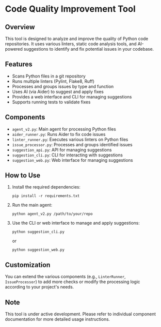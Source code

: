 # Code Quality Improvement Tool

## Overview
This tool is designed to analyze and improve the quality of Python code repositories. It uses various linters, static code analysis tools, and AI-powered suggestions to identify and fix potential issues in your codebase.

## Features
- Scans Python files in a git repository
- Runs multiple linters (Pylint, Flake8, Ruff)
- Processes and groups issues by type and function
- Uses AI (via Aider) to suggest and apply fixes
- Provides a web interface and CLI for managing suggestions
- Supports running tests to validate fixes

## Components
- `agent_v2.py`: Main agent for processing Python files
- `aider_runner.py`: Runs Aider to fix code issues
- `linter_runner.py`: Executes various linters on Python files
- `issue_processor.py`: Processes and groups identified issues
- `suggestion_api.py`: API for managing suggestions
- `suggestion_cli.py`: CLI for interacting with suggestions
- `suggestion_web.py`: Web interface for managing suggestions

## How to Use

1. Install the required dependencies:
   ```
   pip install -r requirements.txt
   ```

2. Run the main agent:
   ```
   python agent_v2.py /path/to/your/repo
   ```

3. Use the CLI or web interface to manage and apply suggestions:
   ```
   python suggestion_cli.py
   ```
   or
   ```
   python suggestion_web.py
   ```

## Customization
You can extend the various components (e.g., `LinterRunner`, `IssueProcessor`) to add more checks or modify the processing logic according to your project's needs.

## Note
This tool is under active development. Please refer to individual component documentation for more detailed usage instructions.
